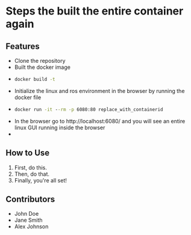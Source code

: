 # Steps the built the entire container again


## Features

- Clone the repository
- Built the docker image
- ```cmd
  docker build -t
- Initialize the linux and ros environment in the browser by running the docker file
- ```cmd
  docker run -it --rm -p 6080:80 replace_with_containerid
- In the browser go to http://localhost:6080/ and you will see an entire linux GUI running inside the browser
- 
    
## How to Use

1. First, do this.
2. Then, do that.
3. Finally, you're all set!

## Contributors

- John Doe
- Jane Smith
- Alex Johnson
